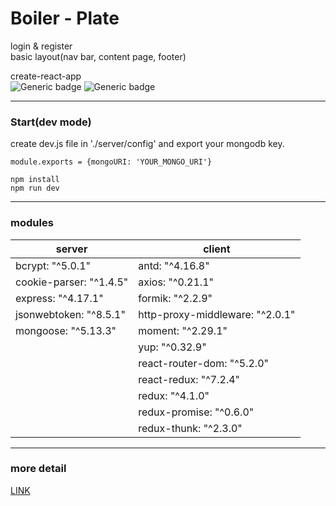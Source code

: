 # Boiler - Plate
login & register   
basic layout(nav bar, content page, footer) 

create-react-app    
![Generic badge](https://img.shields.io/badge/React-blue.svg)
![Generic badge](https://img.shields.io/badge/Node-green.svg)
***

### Start(dev mode)
create dev.js file in './server/config' and export your mongodb key.  
```JS
module.exports = {mongoURI: 'YOUR_MONGO_URI'}
``` 
```
npm install
npm run dev
```
***
### modules
|server|client|
|---|---|
|bcrypt: "^5.0.1"|antd: "^4.16.8"|
|cookie-parser: "^1.4.5"|axios: "^0.21.1"|
|express: "^4.17.1"|formik: "^2.2.9"|
|jsonwebtoken: "^8.5.1"|http-proxy-middleware: "^2.0.1"|
|mongoose: "^5.13.3"|moment: "^2.29.1"|
||yup: "^0.32.9"|
||react-router-dom: "^5.2.0"|
||react-redux: "^7.2.4"|
||redux: "^4.1.0"|
||redux-promise: "^0.6.0"|
||redux-thunk: "^2.3.0"|

***
### more detail
<a href="https://first-daisy-ddd.notion.site/Boiler-Plate-5ef269ad1a0a439880f3ffc434b8cb06">LINK<a/>
    
